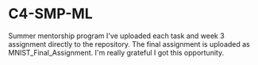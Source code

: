 # C4-SMP-ML
Summer mentorship program
I've uploaded each task and week 3 assignment directly to the repository. The final assignment is uploaded as MNIST_Final_Assignment.
I'm really grateful I got this opportunity.
